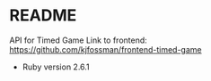 # README
API for Timed Game 
Link to frontend: https://github.com/kjfossman/frontend-timed-game

* Ruby version 2.6.1



